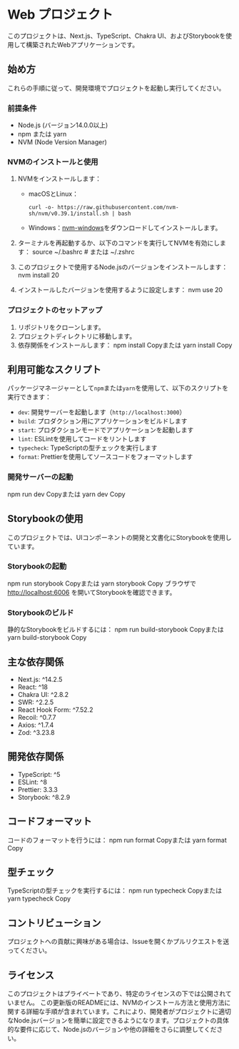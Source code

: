 # Web プロジェクト

このプロジェクトは、Next.js、TypeScript、Chakra UI、およびStorybookを使用して構築されたWebアプリケーションです。

## 始め方

これらの手順に従って、開発環境でプロジェクトを起動し実行してください。

### 前提条件

- Node.js (バージョン14.0.0以上)
- npm または yarn
- NVM (Node Version Manager)

### NVMのインストールと使用

1. NVMをインストールします：

   - macOSとLinux：
     ```
     curl -o- https://raw.githubusercontent.com/nvm-sh/nvm/v0.39.1/install.sh | bash
     ```
   - Windows：[nvm-windows](https://github.com/coreybutler/nvm-windows)をダウンロードしてインストールします。

2. ターミナルを再起動するか、以下のコマンドを実行してNVMを有効にします：
   source ~/.bashrc # または ~/.zshrc

3. このプロジェクトで使用するNode.jsのバージョンをインストールします：
   nvm install 20

4. インストールしたバージョンを使用するように設定します：
   nvm use 20

### プロジェクトのセットアップ

1. リポジトリをクローンします。
2. プロジェクトディレクトリに移動します。
3. 依存関係をインストールします：
   npm install
   Copyまたは
   yarn install
   Copy

## 利用可能なスクリプト

パッケージマネージャーとして`npm`または`yarn`を使用して、以下のスクリプトを実行できます：

- `dev`: 開発サーバーを起動します（`http://localhost:3000`）
- `build`: プロダクション用にアプリケーションをビルドします
- `start`: プロダクションモードでアプリケーションを起動します
- `lint`: ESLintを使用してコードをリントします
- `typecheck`: TypeScriptの型チェックを実行します
- `format`: Prettierを使用してソースコードをフォーマットします

### 開発サーバーの起動

npm run dev
Copyまたは
yarn dev
Copy

## Storybookの使用

このプロジェクトでは、UIコンポーネントの開発と文書化にStorybookを使用しています。

### Storybookの起動

npm run storybook
Copyまたは
yarn storybook
Copy
ブラウザで [http://localhost:6006](http://localhost:6006) を開いてStorybookを確認できます。

### Storybookのビルド

静的なStorybookをビルドするには：
npm run build-storybook
Copyまたは
yarn build-storybook
Copy

## 主な依存関係

- Next.js: ^14.2.5
- React: ^18
- Chakra UI: ^2.8.2
- SWR: ^2.2.5
- React Hook Form: ^7.52.2
- Recoil: ^0.7.7
- Axios: ^1.7.4
- Zod: ^3.23.8

## 開発依存関係

- TypeScript: ^5
- ESLint: ^8
- Prettier: 3.3.3
- Storybook: ^8.2.9

## コードフォーマット

コードのフォーマットを行うには：
npm run format
Copyまたは
yarn format
Copy

## 型チェック

TypeScriptの型チェックを実行するには：
npm run typecheck
Copyまたは
yarn typecheck
Copy

## コントリビューション

プロジェクトへの貢献に興味がある場合は、Issueを開くかプルリクエストを送ってください。

## ライセンス

このプロジェクトはプライベートであり、特定のライセンスの下では公開されていません。
この更新版のREADMEには、NVMのインストール方法と使用方法に関する詳細な手順が含まれています。これにより、開発者がプロジェクトに適切なNode.jsバージョンを簡単に設定できるようになります。プロジェクトの具体的な要件に応じて、Node.jsのバージョンや他の詳細をさらに調整してください。
